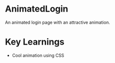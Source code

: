 # AnimatedLogin
An animated login page with an attractive animation.

# Key Learnings
* Cool animation using CSS
